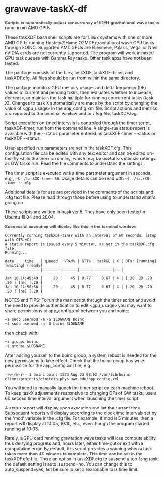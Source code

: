# gravwave-taskX-df
Scripts to automatically adjust concurrency of E@H gravitational wave tasks running on AMD GPUs

These taskXDF bash shell scripts are for Linux systems with one or more AMD GPUs running Einstein@Home O2MDF gravitational wave GPU tasks through BOINC. Supported AMD GPUs are Ellesmere, Polaris, Vega, or Navi. nVIDIA cards are not currently supported. The program will work in mixed GPU task queues with Gamma Ray tasks. Other task apps have not been tested.

The package consists of the files, taskXDF, taskXDF-timer, and taskXDF.cfg. All files should be run from within the same directory.

The package monitors GPU memory usages and delta frequency (DF) values of current and pending tasks, then evaluates whether to increase, decrease, or maintain the task multiple for running concurrent tasks (task X). Changes to task X automatically are made by the script by changing the value of <gpu_usage> in the app_config.xml file. Script actions and metrics are reported to the terminal window and to a log file, taskXDF.log.

Script execution on timed intervals is controlled through the timer script, taskXDF-timer, run from the command line. A single-run status report is available with the --status parameter entered as taskXDF-timer --status or taskXDF --status.  

User-specified run parameters are set in the taskXDF.cfg. This configuration file can be edited with any text editor and can be edited on-the-fly while the timer is running, which may be useful to optimize settings as GW tasks run. Read the file comments to understand the settings.

The timer script is executed with a time parameter argument in seconds; e.g., `~$ ./taskXD-timer 60`. 
Usage details can be read with `~$ ./taskXD-timer --help`

Additional details for use are provided in the comments of the scripts and .cfg text file. Please read through those before using to understand what's going on. 

These scripts are written in bash ver.5. They have only been tested in Ubuntu 18.04 and 20.04.

Successful execution will display like this in the terminal window:
```
Currently running taskXDF-timer with an interval of 60 seconds. (stop with CTRL+C)
A status report is issued every 5 minutes, as set in the taskXDF.cfg file.
Running...

date     time   │ queued │ VRAM% │ GTT% │ taskGB │ X │ DFs: [running] [waiting] [ready]
————————————————│————————│———————│——————│————————│———│————————————————————————————————————————
Jan 10 14:45:49 │     20 │    45 │ 0.77 │   0.67 │ 4 │ [.20 .20 .20 .20 ] [na] [.20 ]
Jan 10 14:50:50 │     20 │    45 │ 0.77 │   0.67 │ 4 │ [.20 .20 .20 .20 ] [na] [.20 ]
```

NOTES and TIPS:
To run the main script through the timer script and avoid the need to provide authentication to edit <gpu_usage> you may want to share permissions of app_config.xml between you and boinc:
```
~$ sudo usermod -a -G $LOGNAME boinc
~$ sudo usermod -a -G boinc $LOGNAME
```
then check with:
```
~$ groups boinc
~$ groups $LOGNAME
```

After adding yourself to the boinc group, a system reboot is needed for the new permissions to take effect.
Check that the boinc group has write permission for the app_config.xml file, e.g.:

`-rw-rw-r-- 1 boinc boinc 1523 Aug 23 08:02 /var/lib/boinc-client/projects/einstein.phys.uwm.edu/app_config.xml`

You will need to manually launch the timer script on each machine reboot.
To keep taskX adjustments responsive to changing DFs of GW tasks, use a 60 second time interval argument when launching the timer script.

A status report will display upon execution and list the current time. Subsequent reports will display according to the clock time intervals set by the 'mod' variable in the .cfg file. For example, if mod is 5 minutes, then a report will display at 10:05, 10:10, etc., even though the program started running at 10:03.

Rarely, a GPU card running gravitation wave tasks will lose compute ability, thus
delaying progress and, hours later, either time-out or exit with a 
computation error. By default, this script provides a warning when a task takes 
more than 40 minutes to complete. This time can be set in the taskXDF.cfg file. 
There an option in taskXDF.cfg to suspend a too-long task; the default setting is
auto_suspend=no. You can change this to auto_suspend=yes, but be sure to set a reasonable
task time limit.
